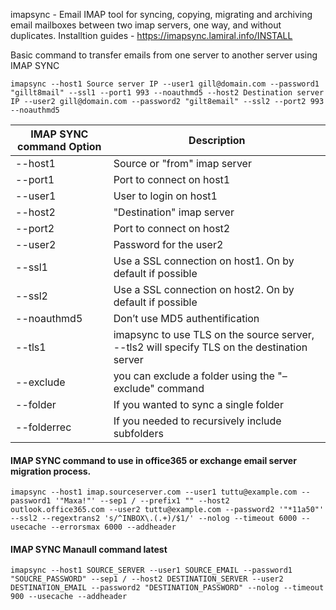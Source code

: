 
imapsync - Email IMAP tool for syncing, copying, migrating and archiving email mailboxes between two imap servers, one way, and without  duplicates.
Installtion guides - https://imapsync.lamiral.info/INSTALL

Basic command to transfer emails from one server to another server using IMAP SYNC

```
imapsync --host1 Source server IP --user1 gill@domain.com --password1 "gillt8mail" --ssl1 --port1 993 --noauthmd5 --host2 Destination server IP --user2 gill@domain.com --password2 "gilt8email" --ssl2 --port2 993 --noauthmd5

```

| IMAP SYNC command Option  | Description|
---------|-----------
--host1  |  Source or "from" imap server
--port1  |  Port to connect on host1
--user1  |  User to login on host1
--host2  |  "Destination" imap server
--port2  |  Port to connect on host2
--user2  |  Password for the user2
--ssl1   |  Use a SSL connection on host1. On by default if possible
--ssl2   |  Use a SSL connection on host2. On by default if possible
--noauthmd5 | Don’t use MD5 authentification
--tls1  | imapsync to use TLS on the source server, --tls2 will specify TLS on the destination server
--exclude| you can exclude a folder using the "–exclude" command
--folder | If you wanted to sync a single folder
--folderrec | If you needed to recursively include subfolders



#### IMAP SYNC command to use in office365 or exchange email server migration process.

```
imapsync --host1 imap.sourceserver.com --user1 tuttu@example.com --password1 '"Maxa!"' --sep1 / --prefix1 "" --host2 outlook.office365.com --user2 tuttu@example.com --password2 '"*11a50"' --ssl2 --regextrans2 's/^INBOX\.(.+)/$1/' --nolog --timeout 6000 --usecache --errorsmax 6000 --addheader
```

#### IMAP SYNC Manaull command latest

```
imapsync --host1 SOURCE_SERVER --user1 SOURCE_EMAIL --password1 "SOUCRE_PASSWORD" --sep1 / --host2 DESTINATION_SERVER --user2 DESTINATION_EMAIL --password2 "DESTINATION_PASSWORD" --nolog --timeout 900 --usecache --addheader
```
